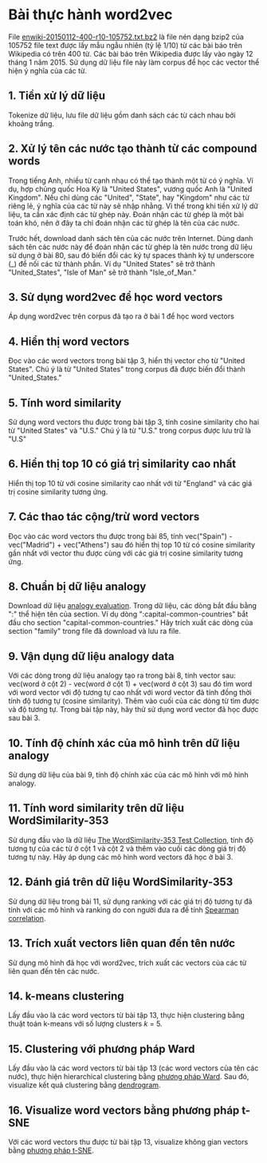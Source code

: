 # Bài thực hành word2vec

File [enwiki-20150112-400-r10-105752.txt.bz2](http://www.cl.ecei.tohoku.ac.jp/nlp100/data/enwiki-20150112-400-r10-105752.txt.bz2) là file nén dạng bzip2 của 105752 file text được lấy mẫu ngẫu nhiên (tỷ lệ 1/10) từ các bài báo trên Wikipedia có trên 400 từ. Các bài báo trên Wikipedia được lấy vào ngày 12 tháng 1 năm 2015. Sử dụng dữ liệu file này làm corpus để học các vector thể hiện ý nghĩa của các từ.

## 1. Tiền xử lý dữ liệu

Tokenize dữ liệu, lưu file dữ liệu gồm danh sách các từ cách nhau bởi khoảng trắng.

## 2. Xử lý tên các nước tạo thành từ các compound words

Trong tiếng Anh, nhiều từ cạnh nhau có thể tạo thành một từ có ý nghĩa. Ví dụ,
hợp chủng quốc Hoa Kỳ là "United States", vương quốc Anh là "United Kingdom".
Nếu chỉ dùng các "United", "State", hay "Kingdom" như các từ riêng lẻ, ý nghĩa
của các từ này sẽ nhập nhằng. Vì thế trong khi tiền xử lý dữ liệu, ta cần xác
định các từ ghép này. Đoán nhận các từ ghép là một bài toán khó, nên ở đây ta
chỉ đoán nhận các từ ghép là tên của các nước.

Trước hết, download danh sách tên của các nước trên Internet. Dùng danh sách tên
các nước này để đoán nhận các từ ghép là tên nước trong dữ liệu sử dụng ở bài
80, sau đó biến đổi các ký tự spaces thành ký tự underscore (\_) để nối các từ
thành phần. Ví dụ "United States" sẽ trở thành "United\_States", "Isle of Man"
sẽ trở thành "Isle\_of\_Man."

## 3. Sử dụng word2vec để học word vectors

Áp dụng word2vec trên corpus đã tạo ra ở bài 1 để học word vectors

## 4. Hiển thị word vectors

Đọc vào các word vectors trong bài tập 3, hiển thị vector cho từ "United
States". Chú ý là từ "United States" trong corpus đã được biến đổi thành
"United\_States."

## 5. Tính word similarity

Sử dụng word vectors thu được trong bài tập 3, tính cosine similarity cho hai
từ "United States" và "U.S." Chú ý là từ "U.S." trong corpus được lưu trữ là
"U.S"

## 6. Hiển thị top 10 có giá trị similarity cao nhất

Hiển thị top 10 từ với cosine similarity cao nhất với từ "England" và các giá trị cosine similarity tương ứng.

## 7. Các thao tác cộng/trừ word vectors

Đọc vào các word vectors thu được trong bài 85, tính vec("Spain") -
vec("Madrid") + vec("Athens") sau đó hiển thị top 10 từ có cosine similarity gần nhất với vector thu được cùng với các giá trị cosine similarity tương ứng.

## 8. Chuẩn bị dữ liệu analogy

Download dữ liệu [analogy
evaluation](https://github.com/minhpqn/nlp_100_drill_exercises/blob/master/data/questions-words.txt). Trong dữ liệu, các dòng bắt đầu bằng ":" thể hiện tên của section. Ví dụ dòng ":capital-common-countries" bắt đầu cho section "capital-common-countries." Hãy trích xuất các dòng của section "family" trong file đã download và lưu ra file.

## 9. Vận dụng dữ liệu analogy data

Với các dòng trong dữ liệu analogy tạo ra trong bài 8, tính vector sau:
vec(word ở cột 2) - vec(word ở cột 1) + vec(word ở cột 3) sau đó tìm word với
word vector với độ tương tự cao nhất với word vector đã tính đồng thời tính độ
tương tự (cosine similarity). Thêm vào cuối của các dòng từ tìm được và độ tương tự. Trong bài tập này, hãy thử sử dụng word vector đã học được sau bài 3.

## 10. Tính độ chính xác của mô hình trên dữ liệu analogy

Sử dụng dữ liệu của bài 9, tính độ chính xác của các mô hình với mô hình
analogy.

## 11. Tính word similarity trên dữ liệu WordSimilarity-353

Sử dụng đầu vào là dữ liệu [The WordSimilarity-353 Test
Collection](<http://www.cs.technion.ac.il/~gabr/resources/data/wordsim353/>),
tính độ tương tự của các từ ở cột 1 và cột 2 và thêm vào cuối các dòng giá trị
độ tương tự này. Hãy áp dụng các mô hình word vectors đã học ở bài 3.

## 12. Đánh giá trên dữ liệu WordSimilarity-353

Sử dụng dữ liệu trong bài 11, sử dụng ranking với các giá trị độ tương tự đã
tính với các mô hình và ranking do con người đưa ra để tính [Spearman
correlation](<https://en.wikipedia.org/wiki/Spearman's_rank_correlation_coefficient>).

## 13. Trích xuất vectors liên quan đến tên nước

Sử dụng mô hình đã học với word2vec, trích xuất các vectors của các từ liên quan đến tên các nước.

## 14. k-means clustering

Lấy đầu vào là các word vectors từ bài tập 13, thực hiện clustering bằng thuật
toán k-means với số lượng clusters *k* = 5.

## 15. Clustering với phương pháp Ward

Lấy đầu vào là các word vectors từ bài tập 13 (các word vectors của tên các
nước), thực hiện hierarchical clustering bằng [phương pháp
Ward](<https://en.wikipedia.org/wiki/Ward's_method>). Sau đó, visualize kết quả
clustering bằng [dendrogram](<https://en.wikipedia.org/wiki/Dendrogram>).

## 16. Visualize word vectors bằng phương pháp t-SNE

Với các word vectors thu được từ bài tập 13, visualize không gian vectors bằng
[phương pháp t-SNE](<http://www.jmlr.org/papers/v9/vandermaaten08a.html>).
